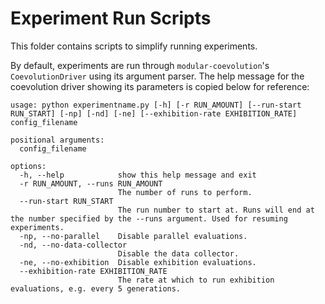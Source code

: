 # Experiment Run Scripts
This folder contains scripts to simplify running experiments.

By default, experiments are run through `modular-coevolution`'s `CoevolutionDriver` using its argument parser.
The help message for the coevolution driver showing its parameters is copied below for reference:
```
usage: python experimentname.py [-h] [-r RUN_AMOUNT] [--run-start RUN_START] [-np] [-nd] [-ne] [--exhibition-rate EXHIBITION_RATE] config_filename

positional arguments:
  config_filename

options:
  -h, --help            show this help message and exit
  -r RUN_AMOUNT, --runs RUN_AMOUNT
                        The number of runs to perform.
  --run-start RUN_START
                        The run number to start at. Runs will end at the number specified by the --runs argument. Used for resuming experiments.
  -np, --no-parallel    Disable parallel evaluations.
  -nd, --no-data-collector
                        Disable the data collector.
  -ne, --no-exhibition  Disable exhibition evaluations.
  --exhibition-rate EXHIBITION_RATE
                        The rate at which to run exhibition evaluations, e.g. every 5 generations.
```